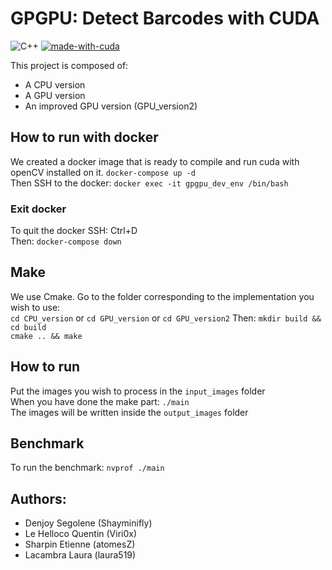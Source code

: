 # GPGPU: Detect Barcodes with CUDA
![C++](https://img.shields.io/badge/c++-%2300599C.svg?style=for-the-badge&logo=c%2B%2B&logoColor=white)
[![made-with-cuda](https://img.shields.io/badge/Made%20with-CUDA-9cf?style=for-the-badge&logo=appveyor)](https://developer.nvidia.com/cuda-downloads)


This project is composed of:
* A CPU version
* A GPU version
* An improved GPU version (GPU_version2)

## How to run with docker
We created a docker image that is ready to compile and run cuda with openCV installed on it.
`docker-compose up -d`  
Then SSH to the docker: `docker exec -it gpgpu_dev_env /bin/bash`

### Exit docker
To quit the docker SSH: Ctrl+D  
Then: `docker-compose down`


## Make
We use Cmake. Go to the folder corresponding to the implementation you wish to use:  
`cd CPU_version` or `cd GPU_version` or `cd GPU_version2`
Then: `mkdir build && cd build`  
`cmake .. && make`  

## How to run
Put the images you wish to process in the `input_images` folder  
When you have done the make part: `./main`  
The images will be written inside the `output_images` folder  

## Benchmark
To run the benchmark: `nvprof ./main`

## Authors:
* Denjoy Segolene (Shayminifly)
* Le Helloco Quentin (Viri0x)
* Sharpin Etienne (atomesZ)
* Lacambra Laura (laura519)

